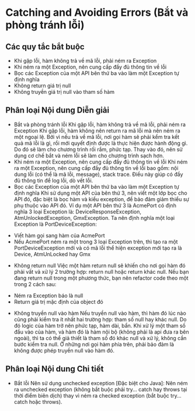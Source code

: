# Catching and Avoiding Errors (Bắt và phòng tránh lỗi)

## Các quy tắc bắt buộc

- Khi gặp lỗi, hàm không trả về mã lỗi, phải ném ra Exception
- Khi ném ra một Exception, nên cung cấp đầy đủ thông tin về lỗi
- Bọc các Exception của một API bên thứ ba vào làm một Exception tự định nghĩa
- Không return giá trị null
- Không truyền giá trị null vào tham số hàm

## Phân loại Nội dung Diễn giải

* Bắt và phòng tránh lỗi
Khi gặp lỗi, hàm không trả về mã lỗi, phải ném ra Exception
Khi gặp lỗi, hàm không nên return ra mã lỗi mà nên ném ra một ngoại lệ. Bởi vì nếu trả về mã lỗi, nơi gọi hàm sẽ phải kểm tra kết quả mã lỗi là gì, rồi mới quyết định được là thực hiện được hành
động gì. Do đó sẽ làm cho chương trình rối rắm, phức tạp. Thay vào  đó, nên sử dụng cơ chế bắt và ném lỗi sẽ làm cho chương trình sạch
hơn.
* Khi ném ra một Exception, nên cung cấp đầy đủ thông tin về lỗi
Khi ném ra một Exception, nên cung cấp đầy đủ thông tin về lỗi bao gồm: nội dung lỗi (có thể là mã lỗi, message), stack trace.
 Điều này giúp có đầy đủ thông tin để log lỗi, dò vết lỗi.
* Bọc các Exception của một API bên thứ ba vào làm một Exception tự định nghĩa
Khi sử dụng một API của bên thứ 3, nên viết một lớp bọc cho API đó, đặc biệt là bọc hàm và kiểu exception,
 để bảo đảm giảm thiểu sự phụ thuộc vào API đó.
Ví dụ một API bên thứ 3 là AcmePort có định nghĩa 3 loại Exception là: DeviceResponseException, AtmUnlockedException, GmxException.
Ta nên định nghĩa một loại Exception là PortDeviceException:
- Viết hàm gọi sang hàm của AcmePort
- Nếu AcmePort ném ra một trong 3 loại Exception trên, thì tạo ra một PortDeviceException mới và có mã lỗi thể hiện exception mới tạo ra là Device, AtmUnLocked hay Gmx
* Không return null
Việc một hàm return null sẽ khiến cho nơi gọi hàm đó phải vất vả xử lý 2 trường hợp: return null hoặc return khác null.
Nếu bạn đang return null trong một phương thức, bạn nên refactor code theo một trong 2 cách sau:
- Ném ra Exception báo là null
- Return giá trị mặc định của object đó
* Không truyền null vào hàm
Nếu truyền null vào hàm, thì hàm đó lúc nào cũng phải kiểm tra ít nhất hai trường hợp: tham số null hay khác null. Do đó logic của
hàm trở nên phức tạp, hàm dài, bẩn.
Khi xử lý một tham số đầu vào của hàm, và hàm đó là hàm nội bộ (không phải là api đưa ra bên ngoài),
 thì ta có thể giả thiết là tham số đó khác null và xử lý, không cần bước kiểm tra null.
Ở những nơi gọi hàm phía trên, phải bảo đảm là không được phép truyền null vào hàm đó.

## Phân loại Nội dung Chi tiết
* Bắt lỗi Nên sử dụng unchecked exception
[Đặc biệt cho Java]:
Nên ném ra unchecked exception (không bắt buộc phải try... catch hay throws tại thời điểm biên dịch) thay vì ném ra checked exception (bắt
buộc try... catch hoặc throws).